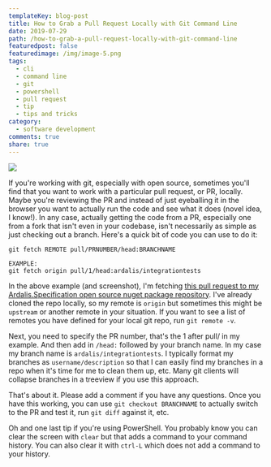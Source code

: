 ```yaml
---
templateKey: blog-post
title: How to Grab a Pull Request Locally with Git Command Line
date: 2019-07-29
path: /how-to-grab-a-pull-request-locally-with-git-command-line
featuredpost: false
featuredimage: /img/image-5.png
tags:
  - cli
  - command line
  - git
  - powershell
  - pull request
  - tip
  - tips and tricks
category:
  - software development
comments: true
share: true
---
```


![](/img/image-5-1024x534.png)

If you're working with git, especially with open source, sometimes you'll find that you want to work with a particular pull request, or PR, locally. Maybe you're reviewing the PR and instead of just eyeballing it in the browser you want to actually run the code and see what it does (novel idea, I know!). In any case, actually getting the code from a PR, especially one from a fork that isn't even in your codebase, isn't necessarily as simple as just checking out a branch. Here's a quick bit of code you can use to do it:

```
git fetch REMOTE pull/PRNUMBER/head:BRANCHNAME

EXAMPLE:
git fetch origin pull/1/head:ardalis/integrationtests
```

In the above example (and screenshot), I'm fetching [this pull request to my Ardalis.Specification open source nuget package repository](https://github.com/ardalis/Specification/pull/1). I've already cloned the repo locally, so my remote is `origin` but sometimes this might be `upstream` or another remote in your situation. If you want to see a list of remotes you have defined for your local git repo, run `git remote -v`.

Next, you need to specify the PR number, that's the 1 after pull/ in my example. And then add in `/head:` followed by your branch name. In my case my branch name is `ardalis/integrationtests`. I typically format my branches as `username/description` so that I can easily find my branches in a repo when it's time for me to clean them up, etc. Many git clients will collapse branches in a treeview if you use this approach.

That's about it. Please add a comment if you have any questions. Once you have this working, you can use `git checkout BRANCHNAME` to actually switch to the PR and test it, run `git diff` against it, etc.

Oh and one last tip if you're using PowerShell. You probably know you can clear the screen with `clear` but that adds a command to your command history. You can also clear it with `ctrl-L` which does not add a command to your history.
